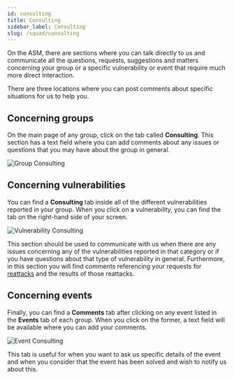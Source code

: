 ```yaml
---
id: consulting
title: Consulting
sidebar_label: Consulting
slug: /squad/consulting
---
```


On the ASM,
there are sections
where you can talk directly to us
and communicate all the questions,
requests,
suggestions
and matters
concerning your group
or a specific vulnerability
or event
that require much more direct interaction.

There are three locations
where you can post comments
about specific situations for us to help you.

## Concerning groups

On the main page of any group,
click on the tab called **Consulting**.
This section has a text field
where you can add comments about any issues
or questions
that you may have about the group in general.

![Group Consulting](https://res.cloudinary.com/fluid-attacks/image/upload/v1622211881/docs/web/groups/consulting/consulting_ongroup_nzutto.webp)

## Concerning vulnerabilities

You can find a **Consulting** tab
inside all of the different vulnerabilities reported in your group.
When you click on a vulnerability,
you can find the tab
on the right-hand side of your screen.

![Vulnerability Consulting](https://res.cloudinary.com/fluid-attacks/image/upload/v1622211881/docs/web/groups/consulting/consulting_onvuln_gav9nf.webp)

This section should be used to communicate with us
when there are any issues concerning any of the vulnerabilities
reported in that category
or if you have questions about that type of vulnerability in general.
Furthermore,
in this section
you will find comments referencing your requests for [reattacks](/squad)
and the results of those reattacks.

## Concerning events

Finally,
you can find a **Comments** tab
after clicking on any event listed in the **Events** tab of each group.
When you click on the former,
a text field will be available
where you can add your comments.

![Event Consulting](https://res.cloudinary.com/fluid-attacks/image/upload/v1622211881/docs/web/groups/consulting/consulting_onevent_k7qkeq.webp)

This tab is useful
for when you want to ask us
specific details of the event
and when you consider
that the event has been solved
and wish to notify us about this.
